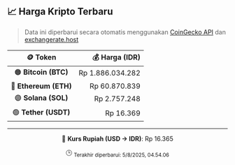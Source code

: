 

<!-- HARGA_KRIPTO -->
## 📈 Harga Kripto Terbaru

> Data ini diperbarui secara otomatis menggunakan [CoinGecko API](https://www.coingecko.com/) dan [exchangerate.host](https://exchangerate.host/)

<div align="center">

| 🪙 Token | 💰 Harga (IDR) |
|:------:|---------------:|
| 🟠 **Bitcoin (BTC)**   | Rp 1.886.034.282 |
| 🔵 **Ethereum (ETH)**  | Rp 60.870.839 |
| 🟣 **Solana (SOL)**    | Rp 2.757.248 |
| 🟢 **Tether (USDT)**   | Rp 16.369 |

---

💱 **Kurs Rupiah (USD → IDR)**: Rp 16.365

🕒 <sub>Terakhir diperbarui: 5/8/2025, 04.54.06</sub>

</div>
<!-- /HARGA_KRIPTO -->
